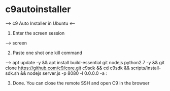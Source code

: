 # c9autoinstaller

--> c9 Auto Installer in Ubuntu <--

1. Enter the screen session 

--> screen

2. Paste one shot one kill command

--> apt update -y && apt install build-essential git nodejs python2.7 -y && git clone https://github.com/c9/core.git c9sdk && cd c9sdk && scripts/install-sdk.sh && nodejs server.js -p 8080 -l 0.0.0.0 -a :

3. Done. You can close the remote SSH and open C9 in the browser
